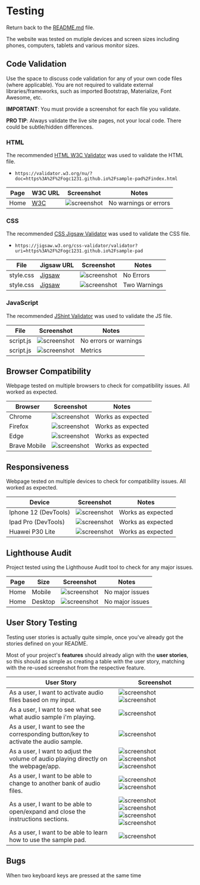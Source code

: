# Testing

Return back to the [README.md](README.md) file.

The website was tested on mutiple devices and screen sizes including phones, computers, tablets and various monitor sizes.

## Code Validation

Use the space to discuss code validation for any of your own code files (where applicable).
You are not required to validate external libraries/frameworks, such as imported Bootstrap, Materialize, Font Awesome, etc.

**IMPORTANT**: You must provide a screenshot for each file you validate.

**PRO TIP**: Always validate the live site pages, not your local code. There could be subtle/hidden differences.

### HTML

The recommended [HTML W3C Validator](https://validator.w3.org) was used to validate the HTML file.

- `https://validator.w3.org/nu/?doc=https%3A%2F%2Fogc1231.github.io%2Fsample-pad%2Findex.html`

| Page | W3C URL | Screenshot | Notes |
| --- | --- | --- | --- |
| Home | [W3C](https://validator.w3.org/nu/?doc=https%3A%2F%2Fogc1231.github.io%2Fsample-pad%2Findex.html) | ![screenshot](https://github.com/ogc1231/sample-pad/blob/main/documentation/testing/html-validation.png) | No warnings or errors |

### CSS

The recommended [CSS Jigsaw Validator](https://jigsaw.w3.org/css-validator) was used to validate the CSS file.

- `https://jigsaw.w3.org/css-validator/validator?uri=https%3A%2F%2Fogc1231.github.io%2Fsample-pad`

| File | Jigsaw URL | Screenshot | Notes |
| --- | --- | --- | --- |
| style.css | [Jigsaw](https://jigsaw.w3.org/css-validator/validator?uri=https%3A%2F%2Fogc1231.github.io%2Fsample-pad) | ![screenshot](https://github.com/ogc1231/sample-pad/blob/main/documentation/testing/css-validation.png) | No Errors |
| style.css | [Jigsaw](https://jigsaw.w3.org/css-validator/validator?uri=https%3A%2F%2Fogc1231.github.io%2Fsample-pad) | ![screenshot](https://github.com/ogc1231/sample-pad/blob/main/documentation/testing/css-warnings.png) | Two Warnings |


### JavaScript

The recommended [JShint Validator](https://jshint.com) was used to validate the JS file.

| File | Screenshot | Notes |
| --- | --- | --- |
| script.js | ![screenshot](https://github.com/ogc1231/sample-pad/blob/main/documentation/testing/jshint.png) | No errors or warnings |
| script.js | ![screenshot](https://github.com/ogc1231/sample-pad/blob/main/documentation/testing/jshint-metrics.png) | Metrics |

## Browser Compatibility

Webpage tested on multiple browsers to check for compatibility issues. All worked as expected.

| Browser | Screenshot | Notes |
| --- | --- | --- |
| Chrome | ![screenshot](https://github.com/ogc1231/sample-pad/blob/main/documentation/testing/chrome.png) | Works as expected |
| Firefox | ![screenshot](https://github.com/ogc1231/sample-pad/blob/main/documentation/testing/firefox.png) | Works as expected |
| Edge | ![screenshot](https://github.com/ogc1231/sample-pad/blob/main/documentation/testing/edge.png) | Works as expected |
| Brave Mobile | ![screenshot](https://github.com/ogc1231/sample-pad/blob/main/documentation/testing/brave-plite.png) | Works as expected |

## Responsiveness

Webpage tested on multiple devices to check for compatibility issues. All worked as expected.

| Device | Screenshot | Notes |
| --- | --- | --- |
| Iphone 12 (DevTools) | ![screenshot](https://github.com/ogc1231/sample-pad/blob/main/documentation/testing/iphone12.png) | Works as expected |
| Ipad Pro (DevTools) | ![screenshot](https://github.com/ogc1231/sample-pad/blob/main/documentation/testing/ipadpro.png) | Works as expected |
| Huawei P30 Lite | ![screenshot](https://github.com/ogc1231/sample-pad/blob/main/documentation/testing/brave-plite.png) | Works as expected |


## Lighthouse Audit

Project tested using the Lighthouse Audit tool to check for any major issues.

| Page | Size | Screenshot | Notes |
| --- | --- | --- | --- |
| Home | Mobile | ![screenshot](https://github.com/ogc1231/sample-pad/blob/main/documentation/testing/lighthouse-mobile.png) | No major issues |
| Home | Desktop | ![screenshot](https://github.com/ogc1231/sample-pad/blob/main/documentation/testing/lighthouse-desktop.png) | No major issues |

## User Story Testing

Testing user stories is actually quite simple, once you've already got the stories defined on your README.

Most of your project's **features** should already align with the **user stories**,
so this should as simple as creating a table with the user story, matching with the re-used screenshot
from the respective feature.

| User Story | Screenshot |
| --- | --- |
| As a user, I want to activate audio files based on my input. | ![screenshot](https://github.com/ogc1231/sample-pad/blob/main/documentation/testing/active.png) ![screenshot](https://github.com/ogc1231/sample-pad/blob/main/documentation/testing/mouse.png) |
| As a user, I want to see what see what audio sample i'm playing.  | ![screenshot](https://github.com/ogc1231/sample-pad/blob/main/documentation/testing/pad-button-grid.png) |
| As a user, I want to see the corresponding button/key to activate the audio sample. | ![screenshot](https://github.com/ogc1231/sample-pad/blob/main/documentation/testing/pad-button-grid.png) |
| As a user, I want to adjust the volume of audio playing directly on the webpage/app. | ![screenshot](https://github.com/ogc1231/sample-pad/blob/main/documentation/testing/volume-slider-full.png) ![screenshot](https://github.com/ogc1231/sample-pad/blob/main/documentation/testing/volume-slider.png) ![screenshot](https://github.com/ogc1231/sample-pad/blob/main/documentation/testing/volume-slider-lowest.png) |
| As a user, I want to be able to change to another bank of audio files.| ![screenshot](https://github.com/ogc1231/sample-pad/blob/main/documentation/testing/checkbox-engaged.png) ![screenshot](https://github.com/ogc1231/sample-pad/blob/main/documentation/testing/checkbox.png) |
| As a user, I want to be able to open/expand and close the instructions sections. | ![screenshot](https://github.com/ogc1231/sample-pad/blob/main/documentation/testing/instructions-one-closed.png) ![screenshot](https://github.com/ogc1231/sample-pad/blob/main/documentation/testing/q1-open.png) ![screenshot](https://github.com/ogc1231/sample-pad/blob/main/documentation/testing/instructions-two-closed.png) ![screenshot](https://github.com/ogc1231/sample-pad/blob/main/documentation/testing/q2-open.png) |
| As a user, I want to be able to learn how to use the sample pad. | ![screenshot](https://github.com/ogc1231/sample-pad/blob/main/documentation/testing/q2-open.png) |

## Bugs

When two keyboard keys are pressed at the same time 